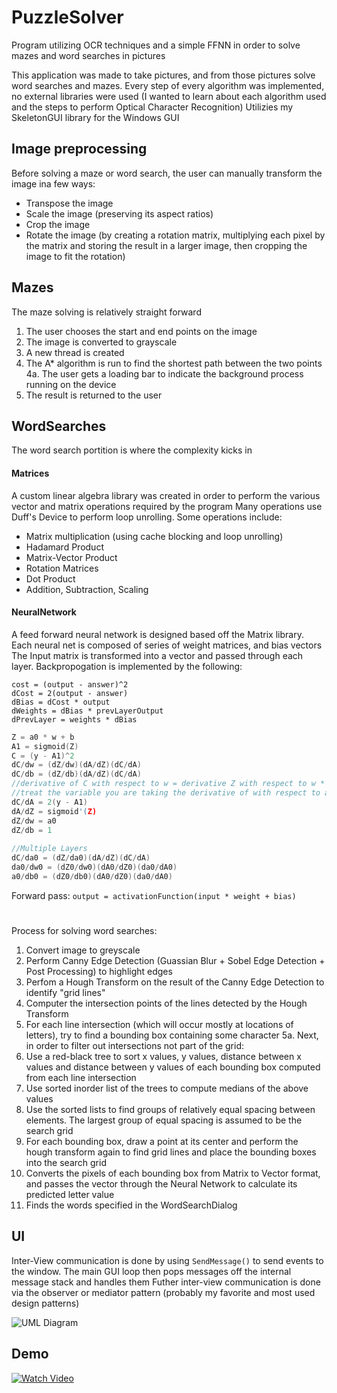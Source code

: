 # PuzzleSolver
Program utilizing OCR techniques and a simple FFNN in order to solve mazes and word searches in pictures

This application was made to take pictures, and from those pictures solve word searches and mazes.
Every step of every algorithm was implemented, no external libraries were used (I wanted to learn about each algorithm used and the steps to perform Optical Character Recognition)
Utilizies my SkeletonGUI library for the Windows GUI 

## Image preprocessing
Before solving a maze or word search, the user can manually transform the image ina few ways:
* Transpose the image
* Scale the image (preserving its aspect ratios)
* Crop the image
* Rotate the image (by creating a rotation matrix, multiplying each pixel by the matrix and storing the result in a larger image, then cropping the image to fit the rotation)

## Mazes
The maze solving is relatively straight forward

1. The user chooses the start and end points on the image
2. The image is converted to grayscale
3. A new thread is created
4. The A* algorithm is run to find the shortest path between the two points
4a. The user gets a loading bar to indicate the background process running on the device
5. The result is returned to the user

## WordSearches

The word search portition is where the complexity kicks in

#### Matrices
A custom linear algebra library was created in order to perform the various vector and matrix operations required by the program
Many operations use Duff's Device to perform loop unrolling. Some operations include:
* Matrix multiplication (using cache blocking and loop unrolling)
* Hadamard Product
* Matrix-Vector Product
* Rotation Matrices
* Dot Product
* Addition, Subtraction, Scaling

#### NeuralNetwork
A feed forward neural network is designed based off the Matrix library. Each neural net is composed of series of weight matrices, and bias vectors
The Input matrix is transformed into a vector and passed through each layer. Backpropogation is implemented by the following:

```
cost = (output - answer)^2
dCost = 2(output - answer)
dBias = dCost * output
dWeights = dBias * prevLayerOutput
dPrevLayer = weights * dBias
```

```C
Z = a0 * w + b
A1 = sigmoid(Z)
C = (y - A1)^2
dC/dw = (dZ/dw)(dA/dZ)(dC/dA)
dC/db = (dZ/db)(dA/dZ)(dC/dA)
//derivative of C with respect to w = derivative Z with respect to w * derivitive of A with respect to Z * derivative * derivative of C with respect to A
//treat the variable you are taking the derivative of with respect to as x, and all others as constants or coefficients
dC/dA = 2(y - A1)
dA/dZ = sigmoid'(Z)
dZ/dw = a0
dZ/db = 1
		  
//Multiple Layers
dC/da0 = (dZ/da0)(dA/dZ)(dC/dA)
da0/dw0 = (dZ0/dw0)(dA0/dZ0)(da0/dA0)
a0/db0 = (dZ0/db0)(dA0/dZ0)(da0/dA0)
```

Forward pass:
`output = activationFunction(input * weight + bias)`
#
Process for solving word searches:
1. Convert image to greyscale
2. Perform Canny Edge Detection (Guassian Blur + Sobel Edge Detection + Post Processing) to highlight edges
3. Perfom a Hough Transform on the result of the Canny Edge Detection to identify "grid lines"
4. Computer the intersection points of the lines detected by the Hough Transform
5. For each line intersection (which will occur mostly at locations of letters), try to find a bounding box containing some character
5a. Next, in order to filter out intersections not part of the grid:
6. Use a red-black tree to sort x values, y values, distance between x values and distance between y values of each bounding box computed from each line intersection
7. Use sorted inorder list of the trees to compute medians of the above values
8. Use the sorted lists to find groups of relatively equal spacing between elements. The largest group of equal spacing is assumed to be the search grid
9. For each bounding box, draw a point at its center and perform the hough transform again to find grid lines and place the bounding boxes into the search grid
10. Converts the pixels of each bounding box from Matrix to Vector format, and passes the vector through the Neural Network to calculate its predicted letter value
11. Finds the words specified in the WordSearchDialog

## UI
Inter-View communication is done by using `SendMessage()` to send events to the window. The main GUI loop then pops messages off the internal message stack and handles them
Futher inter-view communication is done via the observer or mediator pattern (probably my favorite and most used design patterns)

![UML Diagram](https://drive.google.com/uc?export=download&id=1TjOwW6t88axcIfcUIpj6FxsOXT7GINqI)

## Demo

[![Watch Video](https://drive.google.com/uc?export=download&id=1Ki8-IbTxb8GcWfvCk4x1wG2n7QsM7_7k)](https://www.youtube.com/watch?v=ouUGd9aWtbk)


